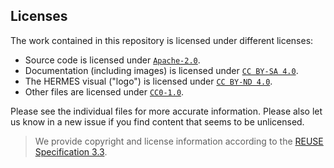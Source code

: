 <!--
SPDX-FileCopyrightText: 2022 German Aerospace Center (DLR)

SPDX-License-Identifier: CC0-1.0
-->

<!--
SPDX-FileContributor: Stephan Druskat
-->

## Licenses

The work contained in this repository is licensed under different licenses:
- Source code is licensed under [`Apache-2.0`](LICENSES/Apache-2.0.txt).
- Documentation (including images) is licensed under [`CC BY-SA 4.0`](LICENSES/CC-BY-SA-4.0.txt).
- The HERMES visual ("logo") is licensed under [`CC BY-ND 4.0`](LICENSES/CC-BY-ND-4.0.txt).
- Other files are licensed under [`CC0-1.0`](LICENSES/CC0-1.0.txt).
 
Please see the individual files for more accurate information.
Please also let us know in a new issue if you find content that seems to be unlicensed.

> We provide copyright and license information according to the [REUSE Specification 3.3](https://reuse.software/spec-3.3/).
